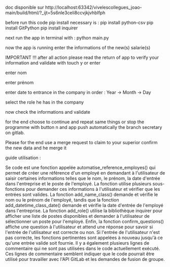 doc disponible sur http://localhost:63342/vivelescollegues_joao-main/build/html/?_ijt=5s6nle3celi8ccvjkjvhblfph 


before run this code pip install necessary is :
    pip install python-csv
    pip install GitPython
    pip install inquirer

next run the app in terminal with  : python main.py

now the app is running enter the informations of the new(s) salarie(s)

IMPORTANT !!! after all action please read the return of app to verify your information and validate with touch y or enter

enter nom

enter prénom

enter date to entrance in the company in order : Year -> Month -> Day

select the role he has in the company

now check the informations and validate

for the end choose to continue and repeat same things or stop the programme with button n and app push automatically the branch secretary on gitlab.

Please for the end use a merge request to claim to your superior confirm the new data and he merge it






guide utilisation : 

Se code est une fonction appelée automatise_reference_employes() qui permet de créer une référence d'un employé en demandant à l'utilisateur de saisir certaines informations telles que le nom, le prénom, la date d'entrée dans l'entreprise et le poste de l'employé.
La fonction utilise plusieurs sous-fonctions pour demander ces informations à l'utilisateur et vérifier que les entrées sont valides. La fonction add_name_class() demande et vérifie le nom ou le prénom de l'employé, tandis que la fonction add_datetime_class_date() demande et vérifie la date d'entrée de l'employé dans l'entreprise. La fonction add_role() utilise la bibliothèque inquirer pour afficher une liste de postes disponibles et demander à l'utilisateur de sélectionner un poste pour l'employé.
Enfin, la fonction confirm_questions() affiche une question à l'utilisateur et attend une réponse pour savoir si l'entrée de l'utilisateur est correcte ou non. Si l'entrée de l'utilisateur n'est pas correcte, les fonctions pertinentes sont appelées à nouveau jusqu'à ce qu'une entrée valide soit fournie.
Il y a également plusieurs lignes de commentaire qui ne sont pas utilisées dans le code actuellement exécuté. Ces lignes de commentaire semblent indiquer que le code pourrait être utilisé pour travailler avec l'API GitLab et les demandes de fusion de groupe.

